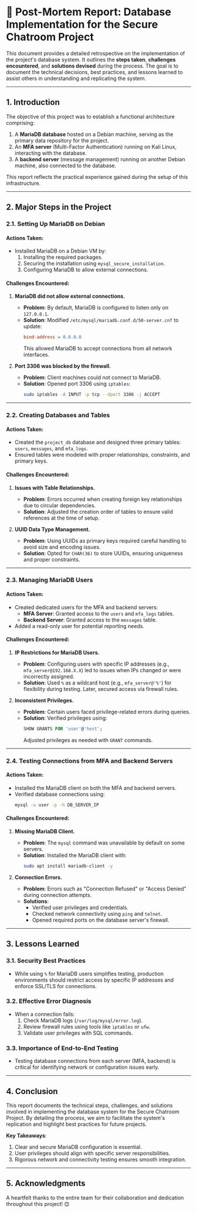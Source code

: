 # 📝 **Post-Mortem Report: Database Implementation for the Secure Chatroom Project**

This document provides a detailed retrospective on the implementation of the project's database system. It outlines the **steps taken**, **challenges encountered**, and **solutions devised** during the process. The goal is to document the technical decisions, best practices, and lessons learned to assist others in understanding and replicating the system.

---

## **1. Introduction**

The objective of this project was to establish a functional architecture comprising:  
1. A **MariaDB database** hosted on a Debian machine, serving as the primary data repository for the project.  
2. An **MFA server** (Multi-Factor Authentication) running on Kali Linux, interacting with the database.  
3. A **backend server** (message management) running on another Debian machine, also connected to the database.  

This report reflects the practical experience gained during the setup of this infrastructure.

---

## **2. Major Steps in the Project**

### **2.1. Setting Up MariaDB on Debian**

#### Actions Taken:  
- Installed MariaDB on a Debian VM by:  
  1. Installing the required packages.  
  2. Securing the installation using `mysql_secure_installation`.  
  3. Configuring MariaDB to allow external connections.  

#### Challenges Encountered:  
1. **MariaDB did not allow external connections.**  
   - **Problem**: By default, MariaDB is configured to listen only on `127.0.0.1`.  
   - **Solution**: Modified `/etc/mysql/mariadb.conf.d/50-server.cnf` to update:  
     ```ini
     bind-address = 0.0.0.0
     ```  
     This allowed MariaDB to accept connections from all network interfaces.  

2. **Port 3306 was blocked by the firewall.**  
   - **Problem**: Client machines could not connect to MariaDB.  
   - **Solution**: Opened port 3306 using `iptables`:  
     ```bash
     sudo iptables -A INPUT -p tcp --dport 3306 -j ACCEPT
     ```  

---

### **2.2. Creating Databases and Tables**

#### Actions Taken:  
- Created the `project_db` database and designed three primary tables: `users`, `messages`, and `mfa_logs`.  
- Ensured tables were modeled with proper relationships, constraints, and primary keys.  

#### Challenges Encountered:  
1. **Issues with Table Relationships.**  
   - **Problem**: Errors occurred when creating foreign key relationships due to circular dependencies.  
   - **Solution**: Adjusted the creation order of tables to ensure valid references at the time of setup.  

2. **UUID Data Type Management.**  
   - **Problem**: Using UUIDs as primary keys required careful handling to avoid size and encoding issues.  
   - **Solution**: Opted for `CHAR(36)` to store UUIDs, ensuring uniqueness and proper constraints.  

---

### **2.3. Managing MariaDB Users**

#### Actions Taken:  
- Created dedicated users for the MFA and backend servers:  
  - **MFA Server**: Granted access to the `users` and `mfa_logs` tables.  
  - **Backend Server**: Granted access to the `messages` table.  
- Added a read-only user for potential reporting needs.  

#### Challenges Encountered:  
1. **IP Restrictions for MariaDB Users.**  
   - **Problem**: Configuring users with specific IP addresses (e.g., `mfa_server@192.168.X.X`) led to issues when IPs changed or were incorrectly assigned.  
   - **Solution**: Used `%` as a wildcard host (e.g., `mfa_server@'%'`) for flexibility during testing. Later, secured access via firewall rules.  

2. **Inconsistent Privileges.**  
   - **Problem**: Certain users faced privilege-related errors during queries.  
   - **Solution**: Verified privileges using:  
     ```sql
     SHOW GRANTS FOR 'user'@'host';
     ```  
     Adjusted privileges as needed with `GRANT` commands.  

---

### **2.4. Testing Connections from MFA and Backend Servers**

#### Actions Taken:  
- Installed the MariaDB client on both the MFA and backend servers.  
- Verified database connections using:  
  ```bash
  mysql -u user -p -h DB_SERVER_IP
  ```  

#### Challenges Encountered:  
1. **Missing MariaDB Client.**  
   - **Problem**: The `mysql` command was unavailable by default on some servers.  
   - **Solution**: Installed the MariaDB client with:  
     ```bash
     sudo apt install mariadb-client -y
     ```  

2. **Connection Errors.**  
   - **Problem**: Errors such as "Connection Refused" or "Access Denied" during connection attempts.  
   - **Solutions**:  
     - Verified user privileges and credentials.  
     - Checked network connectivity using `ping` and `telnet`.  
     - Opened required ports on the database server's firewall.  

---

## **3. Lessons Learned**

### **3.1. Security Best Practices**
- While using `%` for MariaDB users simplifies testing, production environments should restrict access by specific IP addresses and enforce SSL/TLS for connections.  

### **3.2. Effective Error Diagnosis**
- When a connection fails:  
  1. Check MariaDB logs (`/var/log/mysql/error.log`).  
  2. Review firewall rules using tools like `iptables` or `ufw`.  
  3. Validate user privileges with SQL commands.  

### **3.3. Importance of End-to-End Testing**
- Testing database connections from each server (MFA, backend) is critical for identifying network or configuration issues early.  

---

## **4. Conclusion**

This report documents the technical steps, challenges, and solutions involved in implementing the database system for the Secure Chatroom Project. By detailing the process, we aim to facilitate the system's replication and highlight best practices for future projects.

**Key Takeaways**:  
1. Clear and secure MariaDB configuration is essential.  
2. User privileges should align with specific server responsibilities.  
3. Rigorous network and connectivity testing ensures smooth integration.  

---

## **5. Acknowledgments**

A heartfelt thanks to the entire team for their collaboration and dedication throughout this project! 😊  
  
